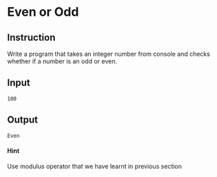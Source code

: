 # Even or Odd 

## Instruction

Write a program that takes an integer number from console and checks whether if a number is an odd or even.


## Input

```
100

```

## Output
```
Even
```



#### Hint

Use modulus operator that we have learnt in previous section